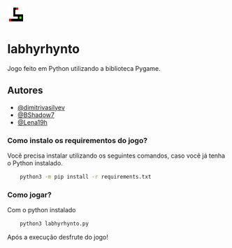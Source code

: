 ![Ícone de um labirinto com o inicio e fim com quadrados vermelhos e um quadrado verde no meio dele.](logo.png)
# labhyrhynto
Jogo feito em Python utilizando a biblioteca Pygame.


## Autores

- [@dimitrivasilyev](https://github.com/dimitrivasilyev)
- [@BShadow7](https://github.com/BShadow7)
- [@Lena19h](https://github.com/Lena19h)

### Como instalo os requirementos do jogo?
Você precisa instalar utilizando os seguintes comandos, caso você já tenha o Python instalado.
```cmd
    python3 -m pip install -r requirements.txt
```

### Como jogar?

Com o python instalado 

```cmd
    python3 labhyrhynto.py
```
Após a execução desfrute do jogo!
